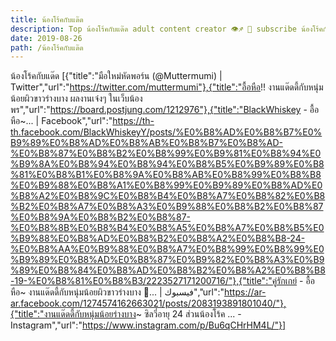 ```yaml
---
title: น้องโร้คกับแด๊ด
description: Top น้องโร้คกับแด๊ด adult content creator 👁♐️ 👑 subscribe น้องโร้คกับแด๊ด to my porn site below IG น้องโร้คกับแด๊ด
date: 2019-08-26
path: /น้องโร้คกับแด๊ด
---
```


น้องโร้คกับแด๊ด
[{"title":"มือใหม่หัดพอร์น (@Muttermumi) | Twitter","url":"https://twitter.com/muttermumi"},{"title":"อื้อหือ!! งานแด๊ดดี้กับหนุ่มน้อยผิวขาวร่างบาง ผลงานเจ๋งๆ ในเว็บน้องพร","url":"https://board.postjung.com/1212976"},{"title":"BlackWhiskey - อื้อหือ~... | Facebook","url":"https://th-th.facebook.com/BlackWhiskeyY/posts/%E0%B8%AD%E0%B8%B7%E0%B9%89%E0%B8%AD%E0%B8%AB%E0%B8%B7%E0%B8%AD-%E0%B8%87%E0%B8%B2%E0%B8%99%E0%B9%81%E0%B8%94%E0%B9%8A%E0%B8%94%E0%B8%94%E0%B8%B5%E0%B9%89%E0%B8%81%E0%B8%B1%E0%B8%9A%E0%B8%AB%E0%B8%99%E0%B8%B8%E0%B9%88%E0%B8%A1%E0%B8%99%E0%B9%89%E0%B8%AD%E0%B8%A2%E0%B8%9C%E0%B8%B4%E0%B8%A7%E0%B8%82%E0%B8%B2%E0%B8%A7%E0%B8%A3%E0%B9%88%E0%B8%B2%E0%B8%87%E0%B8%9A%E0%B8%B2%E0%B8%87-%E0%B8%8B%E0%B8%B4%E0%B8%A5%E0%B8%A7%E0%B8%B5%E0%B9%88%E0%B8%AD%E0%B8%B2%E0%B8%A2%E0%B8%B8-24-%E0%B8%AA%E0%B9%88%E0%B8%A7%E0%B8%99%E0%B8%99%E0%B9%89%E0%B8%AD%E0%B8%87%E0%B9%82%E0%B8%A3%E0%B9%89%E0%B8%84%E0%B8%AD%E0%B8%B2%E0%B8%A2%E0%B8%B8-19-%E0%B8%81%E0%B8%B3/2223527171200716/"},{"title":"คู่รักเกย์ - อื้อหือ~ งานแด๊ดดี้กับหนุ่มน้อยผิวขาวร่างบาง 🤤... | فيسبوك","url":"https://ar-ar.facebook.com/1274574162663021/posts/2083193891801040/"},{"title":"งานแด๊ดดี้กับหนุ่มน้อยร่างบาง~ ซิลวี่อายุ 24 ส่วนน้องโร้ค ... - Instagram","url":"https://www.instagram.com/p/Bu6qCHrHM4L/"}]

